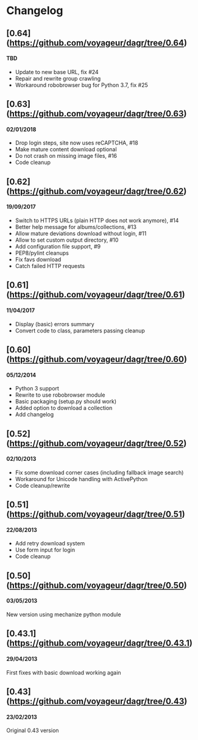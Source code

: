 # Changelog

## [0.64] (https://github.com/voyageur/dagr/tree/0.64)
#### TBD
- Update to new base URL, fix #24
- Repair and rewrite group crawling
- Workaround robobrowser bug for Python 3.7, fix #25

## [0.63] (https://github.com/voyageur/dagr/tree/0.63)
#### 02/01/2018
- Drop login steps, site now uses reCAPTCHA, #18
- Make mature content download optional
- Do not crash on missing image files, #16
- Code cleanup

## [0.62] (https://github.com/voyageur/dagr/tree/0.62)
#### 19/09/2017
- Switch to HTTPS URLs (plain HTTP does not work anymore), #14
- Better help message for albums/collections, #13
- Allow mature deviations download without login, #11
- Allow to set custom output directory, #10
- Add configuration file support, #9
- PEP8/pylint cleanups
- Fix favs download
- Catch failed HTTP requests

## [0.61] (https://github.com/voyageur/dagr/tree/0.61)
#### 11/04/2017
- Display (basic) errors summary
- Convert code to class, parameters passing cleanup

## [0.60] (https://github.com/voyageur/dagr/tree/0.60)
#### 05/12/2014
- Python 3 support
- Rewrite to use robobrowser module
- Basic packaging (setup.py should work)
- Added option to download a collection
- Add changelog

## [0.52] (https://github.com/voyageur/dagr/tree/0.52)
#### 02/10/2013
- Fix some download corner cases (including fallback image search)
- Workaround for Unicode handling with ActivePython
- Code cleanup/rewrite

## [0.51] (https://github.com/voyageur/dagr/tree/0.51)
#### 22/08/2013
- Add retry download system
- Use form input for login
- Code cleanup

## [0.50] (https://github.com/voyageur/dagr/tree/0.50)
#### 03/05/2013
New version using mechanize python module

## [0.43.1] (https://github.com/voyageur/dagr/tree/0.43.1)
#### 29/04/2013
First fixes with basic download working again

## [0.43] (https://github.com/voyageur/dagr/tree/0.43)
#### 23/02/2013
Original 0.43 version
